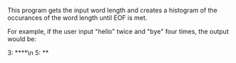 This program gets the input word length and creates a histogram of the occurances of the
word length until EOF is met. 

For example, if the user input "hello" twice and "bye" four times, the output would be:

3: ****\n
5: **
